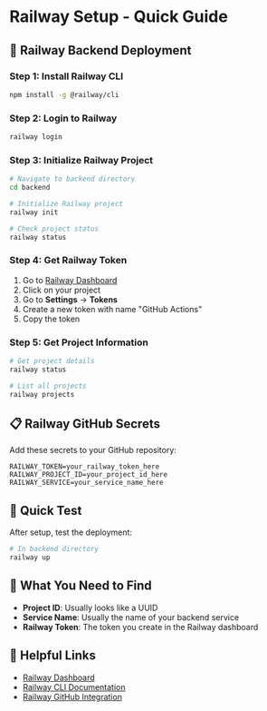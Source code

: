 # Railway Setup - Quick Guide

## 🚂 Railway Backend Deployment

### Step 1: Install Railway CLI
```bash
npm install -g @railway/cli
```

### Step 2: Login to Railway
```bash
railway login
```

### Step 3: Initialize Railway Project
```bash
# Navigate to backend directory
cd backend

# Initialize Railway project
railway init

# Check project status
railway status
```

### Step 4: Get Railway Token
1. Go to [Railway Dashboard](https://railway.app/dashboard)
2. Click on your project
3. Go to **Settings** → **Tokens**
4. Create a new token with name "GitHub Actions"
5. Copy the token

### Step 5: Get Project Information
```bash
# Get project details
railway status

# List all projects
railway projects
```

## 📋 Railway GitHub Secrets

Add these secrets to your GitHub repository:

```
RAILWAY_TOKEN=your_railway_token_here
RAILWAY_PROJECT_ID=your_project_id_here
RAILWAY_SERVICE=your_service_name_here
```

## 🚀 Quick Test

After setup, test the deployment:

```bash
# In backend directory
railway up
```

## 📝 What You Need to Find

- **Project ID**: Usually looks like a UUID
- **Service Name**: Usually the name of your backend service
- **Railway Token**: The token you create in the Railway dashboard

## 🔗 Helpful Links

- [Railway Dashboard](https://railway.app/dashboard)
- [Railway CLI Documentation](https://docs.railway.app/reference/cli)
- [Railway GitHub Integration](https://docs.railway.app/deploy/deployments/github) 